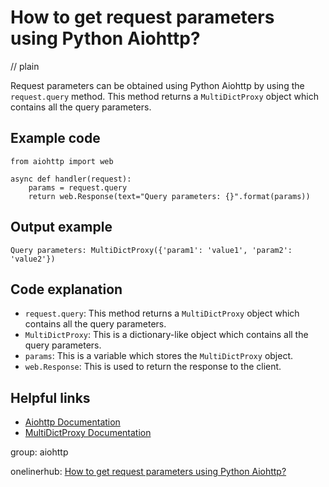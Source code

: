 # How to get request parameters using Python Aiohttp?
// plain

Request parameters can be obtained using Python Aiohttp by using the `request.query` method. This method returns a `MultiDictProxy` object which contains all the query parameters.

## Example code

```
from aiohttp import web

async def handler(request):
    params = request.query
    return web.Response(text="Query parameters: {}".format(params))
```

## Output example

```
Query parameters: MultiDictProxy({'param1': 'value1', 'param2': 'value2'})
```

## Code explanation

- `request.query`: This method returns a `MultiDictProxy` object which contains all the query parameters.
- `MultiDictProxy`: This is a dictionary-like object which contains all the query parameters.
- `params`: This is a variable which stores the `MultiDictProxy` object.
- `web.Response`: This is used to return the response to the client.

## Helpful links
- [Aiohttp Documentation](https://docs.aiohttp.org/en/stable/)
- [MultiDictProxy Documentation](https://multidict.readthedocs.io/en/stable/multidict.html#multidict.MultiDictProxy)

group: aiohttp

onelinerhub: [How to get request parameters using Python Aiohttp?](https://onelinerhub.com/python-aiohttp/how-to-get-request-parameters-using-python-aiohttp)